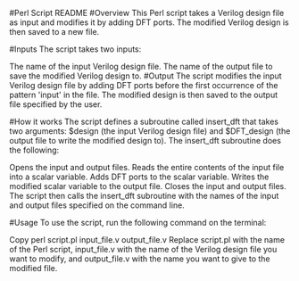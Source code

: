 #Perl Script README
#Overview
This Perl script takes a Verilog design file as input and modifies it by adding DFT ports. The modified Verilog design is then saved to a new file.

#Inputs
The script takes two inputs:

The name of the input Verilog design file.
The name of the output file to save the modified Verilog design to.
#Output
The script modifies the input Verilog design file by adding DFT ports before the first occurrence of the pattern 'input' in the file. The modified design is then saved to the output file specified by the user.

#How it works
The script defines a subroutine called insert_dft that takes two arguments: $design (the input Verilog design file) and $DFT_design (the output file to write the modified design to). The insert_dft subroutine does the following:

Opens the input and output files.
Reads the entire contents of the input file into a scalar variable.
Adds DFT ports to the scalar variable.
Writes the modified scalar variable to the output file.
Closes the input and output files.
The script then calls the insert_dft subroutine with the names of the input and output files specified on the command line.

#Usage
To use the script, run the following command on the terminal:

Copy
perl script.pl input_file.v output_file.v
Replace script.pl with the name of the Perl script, input_file.v with the name of the Verilog design file you want to modify, and output_file.v with the name you want to give to the modified file.
